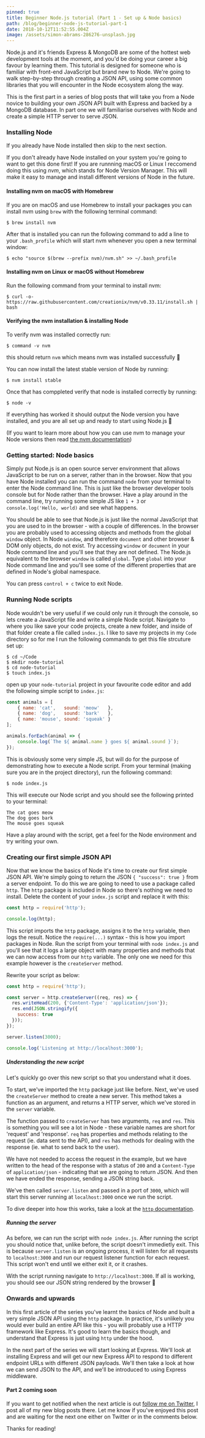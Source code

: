 ```yaml
---
pinned: true
title: Beginner Node.js tutorial (Part 1 - Set up & Node basics)
path: /blog/beginner-node-js-tutorial-part-1
date: 2018-10-12T11:52:55.004Z
image: /assets/simon-abrams-286276-unsplash.jpg
---
```

Node.js and it's friends Express & MongoDB are some of the hottest web development tools at the moment, and you'd be doing your career a big favour by learning them. This tutorial is designed for someone who is familiar with front-end JavaScript but brand new to Node. We're going to walk step-by-step through creating a JSON API, using some common libraries that you will encounter in the Node ecosystem along the way.

This is the first part in a series of blog posts that will take you from a Node novice to building your own JSON API built with Express and backed by a MongoDB database. In part one we will familiarise ourselves with Node and create a simple HTTP server to serve JSON.

### Installing Node

If you already have Node installed then skip to the next section.

If you don't already have Node installed on your system you're going to want to get this done first! If you are runnning macOS or Linux I reccomend doing this using *nvm*, which stands for Node Version Manager. This will make it easy to manage and install different versions of Node in the future.

#### Installing nvm on macOS with Homebrew

If you are on macOS and use Homebrew to install your packages you can install nvm using `brew` with the following terminal command:

```
$ brew install nvm
```

After that is installed you can run the following command to add a line to your `.bash_profile` which will start nvm whenever you open a new terminal window:

```
$ echo "source $(brew --prefix nvm)/nvm.sh" >> ~/.bash_profile
```

#### Installing nvm on Linux or macOS without Homebrew

Run the following command from your terminal to install nvm:

```
$ curl -o- https://raw.githubusercontent.com/creationix/nvm/v0.33.11/install.sh | bash
```

#### Verifying the nvm installation & installing Node

To verify nvm was installed correctly run:

```
$ command -v nvm
```

this should return `nvm` which means nvm was installed successfully 🎉

You can now install the latest stable version of Node by running:

```
$ nvm install stable
```

Once that has comppleted verify that node is installed correctly by running:

```
$ node -v
```

If everything has worked it should output the Node version you have installed, and you are all set up and ready to start using Node.js 🎉

(If you want to learn more about how you can use nvm to manage your Node versions then read [the nvm documentation](https://github.com/creationix/nvm))

### Getting started: Node basics

Simply put Node.js is an open source server environment that allows JavaScript to be run on a server, rather than in the browser. Now that you have Node installed you can run the command `node` from your terminal to enter the Node command line. This is just like the browser developer tools console but for Node rather than the browser. Have a play around in the command line, try running some simple JS like `1 + 3` or `console.log('Hello, world)` and see what happens.

You should be able to see that Node.js is just like the normal JavaScript that you are used to in the browser - with a couple of differences. In the browser you are probably used to accessing objects and methods from the global `window` object. In Node `window`, and therefore `document` and other browser & DOM only objects, do not exist. Try accessing `window` or `document` in your Node command line and you'll see that they are not defined. The Node.js equivalent to the browser `window` is called `global`. Type `global` into your Node command line and you'll see some of the different properties that are defined in Node's global namespace.

You can press `control + c` twice to exit Node.

### Running Node scripts

Node wouldn't be very useful if we could only run it through the console, so lets create a JavaScript file and write a simple Node script. Navigate to where you like save your code projects, create a new folder, and inside of that folder create a file called `index.js`. I like to save my projects in my `Code` directory so for me I run the following commands to get this file strcuture set up:

```
$ cd ~/Code
$ mkdir node-tutorial
$ cd node-tutorial
$ touch index.js
```

open up your `node-tutorial` project in your favourite code editor and add the following simple script to `index.js`:

```js
const animals = [
    { name: 'cat',   sound: 'meow'   },
    { name: 'dog',   sound: 'bark'   },
    { name: 'mouse', sound: 'squeak' }
];

animals.forEach(animal => {
    console.log(`The ${ animal.name } goes ${ animal.sound }`);
});
```

This is obviously some very simple JS, but will do for the purpose of demonstrating how to execute a Node script. From your terminal (making sure you are in the project directory), run the following command:

```
$ node index.js
```

This will execute our Node script and you should see the following printed to your terminal:

```
The cat goes meow
The dog goes bark
The mouse goes squeak
```

Have a play around with the script, get a feel for the Node environment and try writing your own.

### Creating our first simple JSON API

Now that we know the basics of Node it's time to create our first simple JSON API. We're simply going to return the JSON `{ "success": true }` from a server endpoint. To do this we are going to need to use a package called `http`. The `http` package is included in Node so there's nothing we need to install. Delete the content of your `index.js` script and replace it with this:

```js
const http = require('http');

console.log(http);
```

This script imports the `http` package, assigns it to the `http` variable, then logs the result. Notice the `require(...)` syntax - this is how you import packages in Node. Run the script from your terminal with `node index.js` and you'll see that it logs a large object with many properties and methods that we can now access from our `http` variable. The only one we need for this example however is the `createServer` method.

Rewrite your script as below:

```js
const http = require('http');

const server = http.createServer((req, res) => {
  res.writeHead(200, {'Content-Type': 'application/json'});
  res.end(JSON.stringify({
    success: true
  }));
});

server.listen(3000);

console.log('Listening at http://localhost:3000');
```

##### Understanding the new script

Let's quickly go over this new script so that you understand what it does.

To start, we've imported the `http` package just like before. Next, we've used the `createServer` method to create a new server. This method takes a function as an argument, and returns a HTTP server, which we've stored in the `server` variable.

The function passed to `createServer` has two arguments, `req` and `res`. This is something you will see a lot in Node - these variable names are short for 'request' and 'response'. `req` has properties and methods relating to the request (ie. data sent to the API), and `res` has methods for dealing with the response (ie. what to send back to the user).

We have not needed to access the request in the example, but we have written to the head of the response with a status of `200` and a `Content-Type` of `application/json` - indicating that we are going to return JSON. And then we have ended the response, sending a JSON string back.

We've then called `server.listen` and passed in a port of `3000`, which will start this server running at `localhost:3000` once we run the script.

To dive deeper into how this works, take a look at the [`http` documentation](https://nodejs.org/api/http.html).

##### Running the server

As before, we can run the script with `node index.js`. After running the script you should notice that, unlike before, the script doesn't immedietly exit. This is because `server.listen` is an ongoing process, it will listen for all requests to `localhost:3000` and run our request listener function for each request. This script won't end until we either exit it, or it crashes.

With the script running navigate to `http://localhost:3000`. If all is working, you should see our JSON string rendered by the browser 🎉

### Onwards and upwards

In this first article of the series you've learnt the basics of Node and built a very simple JSON API using the `http` package. In practice, it's unlikely you would ever build an entire API like this - you will probably use a HTTP framework like Express. It's good to learn the basics though, and understand that Express is just using `http` under the hood.

In the next part of the series we will start looking at Express. We'll look at installing Express and will get our new Express API to respond to different endpoint URLs with different JSON payloads. We'll then take a look at how we can send JSON to the API, and we'll be introduced to using Express middleware.

#### Part 2 coming soon

If you want to get notified when the next article is out [follow me on Twitter](https://twitter.com/bhnywl), I post all of my new blog posts there. Let me know if you've enjoyed this post and are waiting for the next one either on Twitter or in the comments below.

Thanks for reading!



